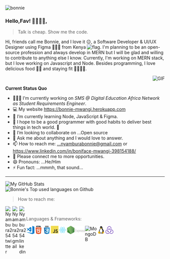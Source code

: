    ![bonnie](https://user-images.githubusercontent.com/45118623/102630947-3e20cb80-415e-11eb-85fa-28f24fb923d5.png)
### Hello,Fav! 👋😃👋🏻,
> Talk is cheap. Show me the code.

Hi, friends call me Bonnie, and I love it 😉, a Software Developer & UI/UX Designer using Figma 👨🏻‍💻 from Kenya ![flag](https://user-images.githubusercontent.com/45118623/95323099-44651280-08a6-11eb-9ce5-fd63e628796c.png). I'm planning to be an open-source profession and always develop in MERN but I will be glad and willing to contribute to anything else I know. Currently, I'm working on MERN stack, but I love working on Javascript and Node. Besides programming, I love delicious food 🌮🍣 and staying fit ⛹️‍🏋🏼‍♂️.

​	<img align="right" alt="GIF" src="https://media.giphy.com/media/3o7WIL7t14NfgFh7Yk/giphy.gif" />

**Current Status Quo**

* 👨🏻‍💻 I’m currently working on *SMS @ Digital Education Africa Network as Student Requirements Engineer*.
* 💻 My website https://bonnie-mwangi.herokuapp.com
* 🌱 I’m currently learning Node, JavaScript & Figma.
* 🤔  I hope to be a good programmer with good habits to deliver best things in tech world. 🐧
* 👯 I’m looking to collaborate on ...Open source
* 💬 Ask me about anything and I would love to answer.
* 📫 How to reach me: ...nyamburabonnie@gmail.com or https://www.linkedin.com/in/boniface-mwangi-398154188/ 
* 💬 Please connect me to more opportunities.
* 😄 Pronouns: ...He/Him
* ⚡ Fun fact: ...mmmh, that sound...
---

<img align="left" alt="My GitHub Stats" width="300px" src="https://github-readme-stats.codestackr.vercel.app/api?username=Nyambura254&show_icons=true&theme=tokyonight" />
 <img align="" alt="Bonnie's Top used languages on Github" width="300px" src="https://github-readme-stats.vercel.app/api/top-langs/?username=Nyambura254&theme=synthwave"/>
 <br/>
 
 
> How to reach me:



[<img align="left" alt="Nyambura254 twitter" width="22px" src="https://img.icons8.com/cute-clipart/2x/twitter.png" />][twitter]
[<img align="left" alt="Nyambura254 gmail" width="22px" src="https://img.icons8.com/color/2x/gmail-login.png" />][gmail]
[<img align="left" alt="Nyambura254 linkedin" width="22px" src="https://img.icons8.com/cute-clipart/2x/linkedin.png" />][linkedin]</span>
<br/>

> Languages & Frameworks:

<img align="left" alt="Visual Studio Code" width="26px" src="https://raw.githubusercontent.com/github/explore/80688e429a7d4ef2fca1e82350fe8e3517d3494d/topics/visual-studio-code/visual-studio-code.png" />
<img align="left" alt="HTML5" width="26px" src="https://raw.githubusercontent.com/github/explore/80688e429a7d4ef2fca1e82350fe8e3517d3494d/topics/html/html.png" />
<img align="left" alt="CSS3" width="26px" src="https://raw.githubusercontent.com/github/explore/80688e429a7d4ef2fca1e82350fe8e3517d3494d/topics/css/css.png" />
<img align="left" alt="JavaScript" width="24px" src="https://raw.githubusercontent.com/github/explore/80688e429a7d4ef2fca1e82350fe8e3517d3494d/topics/javascript/javascript.png" />
<img align="left" alt="React" width="26px" src="https://raw.githubusercontent.com/github/explore/80688e429a7d4ef2fca1e82350fe8e3517d3494d/topics/react/react.png" />
<img align="left" alt="Node.js" width="26px" src="https://raw.githubusercontent.com/github/explore/80688e429a7d4ef2fca1e82350fe8e3517d3494d/topics/nodejs/nodejs.png" />
<img align="left" alt="Express" width="32px" src="https://raw.githubusercontent.com/github/explore/80688e429a7d4ef2fca1e82350fe8e3517d3494d/topics/express/express.png" />
<img align="left" alt="MongoDB" width="38px" src="https://cdn.worldvectorlogo.com/logos/mongodb.svg" />
<img align="left" alt="Linux" width="26px" src="https://raw.githubusercontent.com/github/explore/80688e429a7d4ef2fca1e82350fe8e3517d3494d/topics/linux/linux.png" />
<img align="left" alt="Redux" width="26px" src="https://raw.githubusercontent.com/github/explore/80688e429a7d4ef2fca1e82350fe8e3517d3494d/topics/redux/redux.png" />


[gmail]: mailto:nyamburabonnie@gmail.com
[website]: https://bonnie-mwangi.netlify.app/
[youtube]: https://www.youtube.com/channel/UCBCt4HNpZ4hz_gi-erussBA?view_as=subscriber
[twitter]: https://twitter.com/BonnieNyambura
[linkedin]: https://www.linkedin.com/in/boniface-mwangi-398154188/
